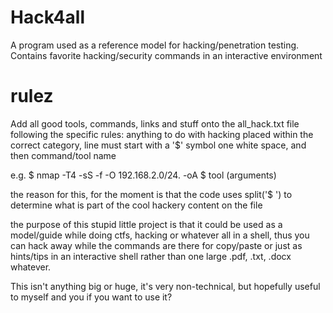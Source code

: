# Hack4all
A program used as a reference model for hacking/penetration testing. Contains favorite hacking/security commands in an interactive environment 
# rulez 
Add all good tools, commands, links and stuff onto the all_hack.txt file following the specific rules:
anything to do with hacking placed within the correct category, line must start with a '$' symbol one white space, and then command/tool name

e.g.
$ nmap -T4 -sS -f -O 192.168.2.0/24. -oA
$ tool (arguments)

the reason for this, for the moment is that the code uses split('$ ') to determine what is part of the cool hackery content on the file

the purpose of this stupid little project is that it could be used as a model/guide while doing ctfs, hacking or whatever all in a shell, thus you can hack away while the commands are there for copy/paste or just as hints/tips in an interactive shell rather than one large .pdf, .txt, .docx whatever.

This isn't anything big or huge, it's very non-technical, but hopefully useful to myself and you if you want to use it?
